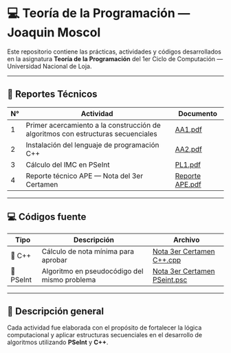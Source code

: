 # 💻 Teoría de la Programación — Joaquin Moscol

Este repositorio contiene las prácticas, actividades y códigos desarrollados en la asignatura **Teoría de la Programación** del 1er Ciclo de Computación — Universidad Nacional de Loja.

---

## 📘 Reportes Técnicos

| N° | Actividad | Documento |
|----|------------|------------|
| 1 | Primer acercamiento a la construcción de algoritmos con estructuras secuenciales | [AA1.pdf](./Practicas/MOSCOL_CASTILLO_JOAQUINEMILIO_AA1.pdf) |
| 2 | Instalación del lenguaje de programación C++ | [AA2.pdf](./Practicas/MOSCOL_CASTILLO_JOAQUINEMILIO_AA2.pdf) |
| 3 | Cálculo del IMC en PSeInt | [PL1.pdf](./Practicas/MOSCOL_CASTILLO_JOAQUINEMILIO_PL1.pdf) |
| 4 | Reporte técnico APE — Nota del 3er Certamen | [Reporte APE.pdf](./Practicas/Teoría%20de%20la%20programación%20-Formato%20Reporte%20técnico%20APE%20(Joaquin%20Moscol).pdf) |

---

## 💻 Códigos fuente

| Tipo | Descripción | Archivo |
|------|--------------|----------|
| 🧩 C++ | Cálculo de nota mínima para aprobar | [Nota 3er Certamen C++.cpp](./Codigos/Nota%203er%20Certamen%20C++.cpp) |
| 📘 PSeInt | Algoritmo en pseudocódigo del mismo problema | [Nota 3er Certamen PSeint.psc](./Codigos/Nota%203er%20Certamen%20PSeint.psc) |

---

## 🧠 Descripción general

Cada actividad fue elaborada con el propósito de fortalecer la lógica computacional y aplicar estructuras secuenciales en el desarrollo de algoritmos utilizando **PSeInt** y **C++**.

